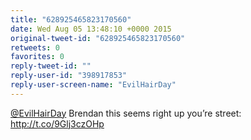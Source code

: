 ```yaml
---
title: "628925465823170560"
date: Wed Aug 05 13:48:10 +0000 2015
original-tweet-id: "628925465823170560"
retweets: 0
favorites: 0
reply-tweet-id: ""
reply-user-id: "398917853"
reply-user-screen-name: "EvilHairDay"
---
```

<a href="https://twitter.com/EvilHairDay">@EvilHairDay</a> Brendan this seems right up you’re street: http://t.co/9Glj3czOHp
